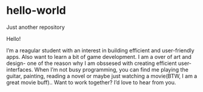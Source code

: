 # hello-world
Just another repository

Hello!

I’m a reagular student with an interest in building efficient and user-friendly apps. Also want to learn a bit of game development.
I am a over of art and design- one of the reason why I am obssesed with creating efficient user-interfaces.
When I’m not busy programming, you can find me playing the guitar, painting, reading a novel or maybe just watching a movie(BTW, I am a great movie buff)..
Want to work together? I’d love to hear from you.
